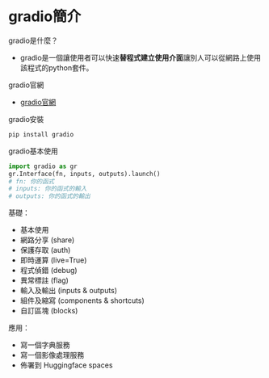 # gradio簡介

gradio是什麼？

* gradio是一個讓使用者可以快速**替程式建立使用介面**讓別人可以從網路上使用該程式的python套件。

gradio官網

* [gradio官網](https://gradio.app/)

gradio安裝

```bash
pip install gradio
```

gradio基本使用

```python
import gradio as gr
gr.Interface(fn, inputs, outputs).launch()
# fn: 你的函式
# inputs: 你的函式的輸入
# outputs: 你的函式的輸出
```

基礎：

* 基本使用
* 網路分享 (share)
* 保護存取 (auth)
* 即時運算 (live=True)
* 程式偵錯 (debug)
* 異常標註 (flag)
* 輸入及輸出 (inputs & outputs)
* 組件及縮寫 (components & shortcuts)
* 自訂區塊 (blocks)

應用：

* 寫一個字典服務
* 寫一個影像處理服務
* 佈署到 Huggingface spaces


